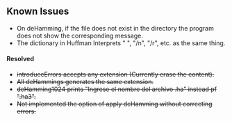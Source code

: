 ## Known Issues

* On deHamming, if the file does not exist in the directory the program
 does not show the corresponding message.
* The dictionary in Huffman Interprets " ", "/n", "/r", etc. as the same
   thing.

#### Resolved

* ~~introduceErrors accepts any extension (Currently erase the content).~~
* ~~All deHammings generates the same extension.~~
* ~~deHamming1024 prints "Ingrese el nombre del archivo .ha" instead pf ".ha3".~~
* ~~Not implemented the option of apply deHamming without correcting errors.~~